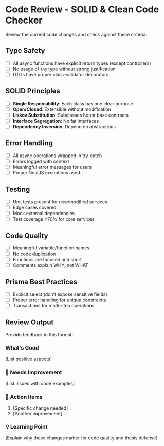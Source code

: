 # Code Review - SOLID & Clean Code Checker

Review the current code changes and check against these criteria:

## Type Safety

- [ ] All async functions have explicit return types (except controllers)
- [ ] No usage of `any` type without strong justification
- [ ] DTOs have proper class-validator decorators

## SOLID Principles

- [ ] **Single Responsibility**: Each class has one clear purpose
- [ ] **Open/Closed**: Extensible without modification
- [ ] **Liskov Substitution**: Subclasses honor base contracts
- [ ] **Interface Segregation**: No fat interfaces
- [ ] **Dependency Inversion**: Depend on abstractions

## Error Handling

- [ ] All async operations wrapped in try-catch
- [ ] Errors logged with context
- [ ] Meaningful error messages for users
- [ ] Proper NestJS exceptions used

## Testing

- [ ] Unit tests present for new/modified services
- [ ] Edge cases covered
- [ ] Mock external dependencies
- [ ] Test coverage ≥70% for core services

## Code Quality

- [ ] Meaningful variable/function names
- [ ] No code duplication
- [ ] Functions are focused and short
- [ ] Comments explain WHY, not WHAT

## Prisma Best Practices

- [ ] Explicit select (don't expose sensitive fields)
- [ ] Proper error handling for unique constraints
- [ ] Transactions for multi-step operations

## Review Output

Provide feedback in this format:

### What's Good

[List positive aspects]

### 🔧 Needs Improvement

[List issues with code examples]

### 🎯 Action Items

1. [Specific change needed]
2. [Another improvement]

### 💡 Learning Point

[Explain why these changes matter for code quality and thesis defense]
